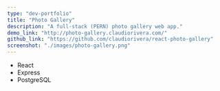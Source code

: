 ```yaml
---
type: "dev-portfolio"
title: "Photo Gallery"
description: "A full-stack (PERN) photo gallery web app."
demo_link: "http://photo-gallery.claudiorivera.com/"
github_link: "https://github.com/claudiorivera/react-photo-gallery"
screenshot: "./images/photo-gallery.png"
---
```


- React
- Express
- PostgreSQL
